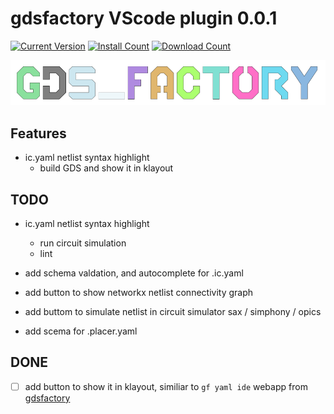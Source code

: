 # gdsfactory VScode plugin 0.0.1

[![Current Version](https://img.shields.io/visual-studio-marketplace/v/gdsfactory.gdsfactory.svg)](https://marketplace.visualstudio.com/items?itemName=gdsfactory.gdsfactory)
[![Install Count](https://img.shields.io/visual-studio-marketplace/i/gdsfactory.gdsfactory.svg)](https://marketplace.visualstudio.com/items?itemName=gdsfactory.gdsfactory)
[![Download Count](https://img.shields.io/visual-studio-marketplace/d/gdsfactory.gdsfactory.svg)](https://marketplace.visualstudio.com/items?itemName=gdsfactory.gdsfactory)

![gdsfactory](./resources/images/low_res_banner.png)


## Features

- ic.yaml netlist syntax highlight
  - build GDS and show it in klayout

## TODO

- ic.yaml netlist syntax highlight

  - run circuit simulation
  - lint

- add schema valdation, and autocomplete for .ic.yaml
- add button to show networkx netlist connectivity graph
- add buttom to simulate netlist in circuit simulator sax / simphony / opics
- add scema for .placer.yaml

## DONE

- [ ] add button to show it in klayout, similiar to `gf yaml ide` webapp from [gdsfactory](https://github.com/gdsfactory/gdsfactory/tree/master/gdsfactory/icyaml)
